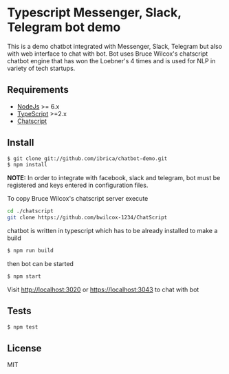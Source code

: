 # Typescript Messenger, Slack, Telegram bot demo

This is a demo chatbot integrated with Messenger, Slack, Telegram but also with web interface to chat with bot.
Bot uses Bruce Wilcox's chatscript chatbot engine that has won the Loebner's 4 times and is used for NLP in variety of tech startups.



## Requirements

* [NodeJs](http://nodejs.org) >= 6.x 
* [TypeScript](https://www.typescriptlang.org/) >=2.x
* [Chatscript](https://github.com/bwilcox-1234/ChatScript)

## Install

```sh
$ git clone git://github.com/ibrica/chatbot-demo.git
$ npm install
```

**NOTE:** In order to integrate with facebook, slack and telegram, bot must be registered and keys entered in configuration files.

To copy Bruce Wilcox's chatscript server execute

```sh
cd ./chatscript
git clone https://github.com/bwilcox-1234/ChatScript

```

chatbot is written in typescript which has to be already installed to make a build

```sh
$ npm run build

```


then bot can be started

```sh
$ npm start

```

Visit [http://localhost:3020](http://localhost:3020) or [https://localhost:3043](https://localhost:3043) to chat with bot

## Tests

```sh
$ npm test
```

## License

MIT